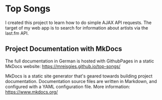 # Top Songs

I created this project to learn how to do simple AJAX API requests.
The target of my web app is to search for information about artists via the last.fm API.


## Project Documentation with MkDocs

The full documentation in German is hosted with GithubPages in a static MkDocs website: https://mreisgies.github.io/top-songs/

MkDocs is a static site generator that's geared towards building project documentation. Documentation source files are written in Markdown, and configured with a YAML configuration file. 
More information: https://www.mkdocs.org/

